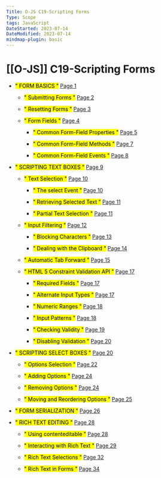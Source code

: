 ```yaml
---
Title: O-JS C19-Scripting Forms
Type: Scope
tags: JavaScript
DateStarted: 2023-07-14
DateModified: 2023-07-14
mindmap-plugin: basic
---
```

# [[O-JS]] C19-Scripting Forms
- <mark class="hltr-gray ">" FORM BASICS "</mark> [Page 1 ]( zotero://open-pdf/library/items/MMCBNHGL?page=1&annotation=9JBFCE8D )

	- <mark class="hltr-gray ">" Submitting Forms "</mark> [Page 2 ]( zotero://open-pdf/library/items/MMCBNHGL?page=2&annotation=2VQBB6VH )
	
	- <mark class="hltr-gray ">" Resetting Forms "</mark> [Page 3 ]( zotero://open-pdf/library/items/MMCBNHGL?page=3&annotation=5TZ3LRTQ )
	
	- <mark class="hltr-gray ">" Form Fields "</mark> [Page 4 ]( zotero://open-pdf/library/items/MMCBNHGL?page=4&annotation=PWRTFVW8 )
	
		- <mark class="hltr-gray ">" Common Form-Field Properties "</mark> [Page 5 ]( zotero://open-pdf/library/items/MMCBNHGL?page=5&annotation=ZDZND34F )
		
		- <mark class="hltr-gray ">" Common Form-Field Methods "</mark> [Page 7 ]( zotero://open-pdf/library/items/MMCBNHGL?page=7&annotation=3JAHX4KH )
		
		- <mark class="hltr-gray ">" Common Form-Field Events "</mark> [Page 8 ]( zotero://open-pdf/library/items/MMCBNHGL?page=8&annotation=TA34XE8J )

- <mark class="hltr-gray ">" SCRIPTING TEXT BOXES "</mark> [Page 9 ]( zotero://open-pdf/library/items/MMCBNHGL?page=9&annotation=KI6R9UP2 )

	- <mark class="hltr-gray ">" Text Selection "</mark> [Page 10 ]( zotero://open-pdf/library/items/MMCBNHGL?page=10&annotation=W6XHWVMV )
	
		- <mark class="hltr-gray ">" The select Event "</mark> [Page 10 ]( zotero://open-pdf/library/items/MMCBNHGL?page=10&annotation=HR5W8WFL )
		
		- <mark class="hltr-gray ">" Retrieving Selected Text "</mark> [Page 11 ]( zotero://open-pdf/library/items/MMCBNHGL?page=11&annotation=J3AMQIQZ )
		
		- <mark class="hltr-gray ">" Partial Text Selection "</mark> [Page 11 ]( zotero://open-pdf/library/items/MMCBNHGL?page=11&annotation=SMIR4IHY )
	
	- <mark class="hltr-gray ">" Input Filtering "</mark> [Page 12 ]( zotero://open-pdf/library/items/MMCBNHGL?page=12&annotation=DY4A5576 )
	
		- <mark class="hltr-gray ">" Blocking Characters "</mark> [Page 13 ]( zotero://open-pdf/library/items/MMCBNHGL?page=13&annotation=7DXA58Y4 )
		
		- <mark class="hltr-gray ">" Dealing with the Clipboard "</mark> [Page 14 ]( zotero://open-pdf/library/items/MMCBNHGL?page=14&annotation=56AVTCNF )
	
	- <mark class="hltr-gray ">" Automatic Tab Forward "</mark> [Page 15 ]( zotero://open-pdf/library/items/MMCBNHGL?page=15&annotation=TK5TESAV )
	
	- <mark class="hltr-gray ">" HTML 5 Constraint Validation API "</mark> [Page 17 ]( zotero://open-pdf/library/items/MMCBNHGL?page=17&annotation=CCQ7Q7NJ )
		
		- <mark class="hltr-gray ">" Required Fields "</mark> [Page 17 ]( zotero://open-pdf/library/items/MMCBNHGL?page=17&annotation=YJ2FTE9J )
		
		- <mark class="hltr-gray ">" Alternate Input Types "</mark> [Page 17 ]( zotero://open-pdf/library/items/MMCBNHGL?page=17&annotation=IRCLFY2F )
		
		- <mark class="hltr-gray ">" Numeric Ranges "</mark> [Page 18 ]( zotero://open-pdf/library/items/MMCBNHGL?page=18&annotation=ECMTAWLW )
		
		- <mark class="hltr-gray ">" Input Patterns "</mark> [Page 18 ]( zotero://open-pdf/library/items/MMCBNHGL?page=18&annotation=8BYJJTFH )
		
		- <mark class="hltr-gray ">" Checking Validity "</mark> [Page 19 ]( zotero://open-pdf/library/items/MMCBNHGL?page=19&annotation=ZWGF5QQY )
		
		- <mark class="hltr-gray ">" Disabling Validation "</mark> [Page 20 ]( zotero://open-pdf/library/items/MMCBNHGL?page=20&annotation=QSLMJ5JG )

- <mark class="hltr-gray ">" SCRIPTING SELECT BOXES "</mark> [Page 20 ]( zotero://open-pdf/library/items/MMCBNHGL?page=20&annotation=KR53TXAG )

	- <mark class="hltr-gray ">" Options Selection "</mark> [Page 22 ]( zotero://open-pdf/library/items/MMCBNHGL?page=22&annotation=RMHD69SA )
	
	- <mark class="hltr-gray ">" Adding Options "</mark> [Page 24 ]( zotero://open-pdf/library/items/MMCBNHGL?page=24&annotation=4AUG89RR )
	
	- <mark class="hltr-gray ">" Removing Options "</mark> [Page 24 ]( zotero://open-pdf/library/items/MMCBNHGL?page=24&annotation=EFFXIITS )
	
	- <mark class="hltr-gray ">" Moving and Reordering Options "</mark> [Page 25 ]( zotero://open-pdf/library/items/MMCBNHGL?page=25&annotation=T4ZE27PK )

- <mark class="hltr-gray ">" FORM SERIALIZATION "</mark> [Page 26 ]( zotero://open-pdf/library/items/MMCBNHGL?page=26&annotation=AVA4GNDR )

- <mark class="hltr-gray ">" RICH TEXT EDITING "</mark> [Page 28 ]( zotero://open-pdf/library/items/MMCBNHGL?page=28&annotation=CHVBXMSG )
	
	- <mark class="hltr-gray ">" Using contenteditable "</mark> [Page 28 ]( zotero://open-pdf/library/items/MMCBNHGL?page=28&annotation=X6DBKBV6 )
	
	- <mark class="hltr-gray ">" Interacting with Rich Text "</mark> [Page 29 ]( zotero://open-pdf/library/items/MMCBNHGL?page=29&annotation=F7D43EPM )
	
	- <mark class="hltr-gray ">" Rich Text Selections "</mark> [Page 32 ]( zotero://open-pdf/library/items/MMCBNHGL?page=32&annotation=8ZC6TQI3 )
	
	- <mark class="hltr-gray ">" Rich Text in Forms "</mark> [Page 34 ]( zotero://open-pdf/library/items/MMCBNHGL?page=34&annotation=LU4YR9UP )